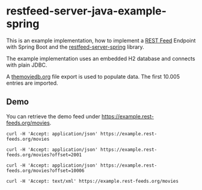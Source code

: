 # restfeed-server-java-example-spring

This is an example implementation, how to implement a [REST Feed](http://rest-feeds.org) Endpoint 
with Spring Boot and the [restfeed-server-spring](https://github.com/rest-feeds/restfeed-server-spring) library.

The example implementation uses an embedded H2 database and connects with plain JDBC.

A [themoviedb.org](https://www.themoviedb.org/) file export is used to populate data.
The first 10.005 entries are imported.

## Demo
You can retrieve the demo feed under https://example.rest-feeds.org/movies.

```
curl -H 'Accept: application/json' https://example.rest-feeds.org/movies
```

```
curl -H 'Accept: application/json' https://example.rest-feeds.org/movies?offset=2001
```

```
curl -H 'Accept: application/json' https://example.rest-feeds.org/movies?offset=10006
```
 
```
curl -H 'Accept: text/xml' https://example.rest-feeds.org/movies
```
